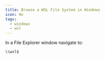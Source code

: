 ```yaml
---
title: Browse a WSL File System in Windows
icon: 👓
tags:
  - windows
  - wsl
---
```


In a File Explorer window navigate to:

```
\\wsl$
```
